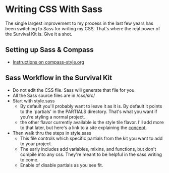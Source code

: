 # Writing CSS With Sass

The single largest improvement to my process in the last few years has been switching to Sass for writing my CSS. That's where the real power of the Survival Kit is. Give it a shot.

## Setting up Sass & Compass

  - [Instructions on compass-style.org](http://compass-style.org/install/)

## Sass Workflow in the Survival Kit

  - Do not edit the CSS file. Sass will generate that file for you.
  - All the Sass source files are in /css/src/
  - Start with style.sass
    - By default you'll probably want to leave it as it is. By default it points to the 'partials' in the PARTIALS directory. That's what you want if you're styling a normal project.
    - the other flavor currently available is the style tile flavor. I'll add more to that later, but here's a link to a site explaining the [concept](http://badassideas.com/style-tiles-as-a-web-design-process-tool/).
  - Then walk thru the steps in style.sass
    - This file controls which specific partials from the kit you want to add to your project.
    - The early includes add variables, mixins, and functions, but don't compile into any css. They're meant to be helpful in the sass writing to come.
    - Enable of disable partials as you see fit.

